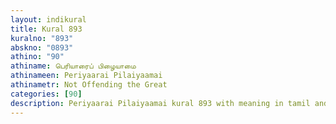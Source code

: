 ```yaml
---
layout: indikural
title: Kural 893
kuralno: "893"
abskno: "0893"
athino: "90"
athiname: பெரியாரைப் பிழையாமை
athinameen: Periyaarai Pilaiyaamai
athinametr: Not Offending the Great
categories: [90]
description: Periyaarai Pilaiyaamai kural 893 with meaning in tamil and english 
---
```


